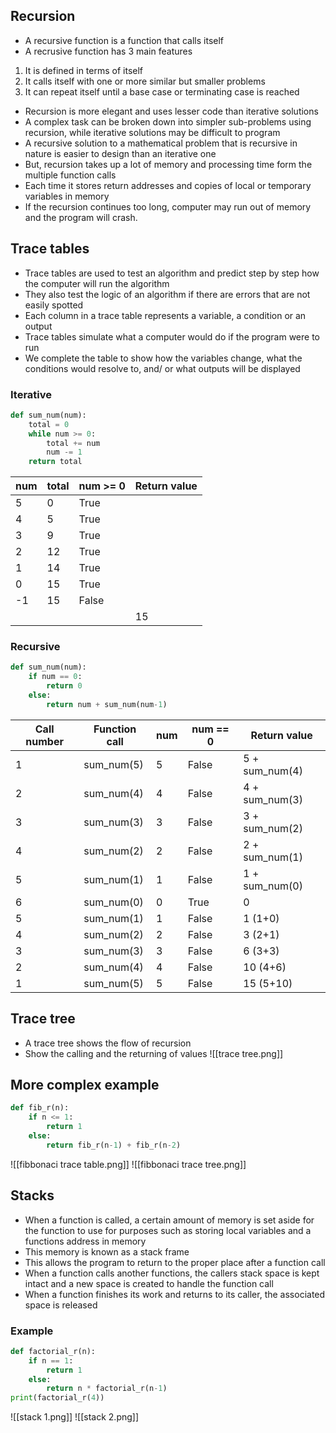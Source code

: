 ## Recursion
- A recursive function is a function that calls itself
- A recrusive function has 3 main features
1. It is defined in terms of itself
2. It calls itself with one or more similar but smaller problems
3. It can repeat itself until a base case or terminating case is reached
- Recursion is more elegant and uses lesser code than iterative solutions
- A complex task can be broken down into simpler sub-problems using recursion, while iterative solutions may be difficult to program
- A recursive solution to a mathematical problem that is recursive in nature is easier to design than an iterative one
- But, recursion takes up a lot of memory and processing time form the multiple function calls
- Each time it stores return addresses and copies of local or temporary variables in memory 
- If the recursion continues too long, computer may run out of memory and the program will crash. 
## Trace tables
- Trace tables are used to test an algorithm and predict step by step how the computer will run the algorithm
- They also test the logic of an algorithm if there are errors that are not easily spotted
- Each column in a trace table represents a variable, a condition or an output
- Trace tables simulate what a computer would do if the program were to run
- We complete the table to show how the variables change, what the conditions would resolve to, and/ or what outputs will be displayed
### Iterative
```Python
def sum_num(num):
	total = 0
	while num >= 0:
		total += num
		num -= 1
	return total
```

|num|total| num >= 0| Return value|
|-|-|-|-|
|5|0|True| |
|4|5|True| |
|3|9|True| |
|2|12|True| |
|1|14|True| |
|0|15|True| |
|-1|15|False| |
| | | |15|
### Recursive
```Python
def sum_num(num):
	if num == 0:
		return 0
	else:
		return num + sum_num(num-1)
```

|Call number| Function call| num| num == 0| Return value|
|-|-|-|-|-|
|1|sum_num(5)| 5| False|5 + sum_num(4)|
|2|sum_num(4)| 4| False|4 + sum_num(3)|
|3|sum_num(3)| 3| False|3 + sum_num(2)|
|4|sum_num(2)| 2| False|2 + sum_num(1)|
|5|sum_num(1)| 1| False|1 + sum_num(0)|
|6|sum_num(0)| 0| True|0|
|5|sum_num(1)| 1| False|1 (1+0)|
|4|sum_num(2)| 2| False|3 (2+1)|
|3|sum_num(3)| 3| False|6 (3+3)|
|2|sum_num(4)| 4| False|10 (4+6)|
|1|sum_num(5)| 5| False|15 (5+10)|
## Trace tree
- A trace tree shows the flow of recursion
- Show the calling and the returning of values
![[trace tree.png]]
## More complex example
```python
def fib_r(n):
	if n <= 1:
		return 1
	else:
		return fib_r(n-1) + fib_r(n-2)
```
![[fibbonaci trace table.png]]
![[fibbonaci trace tree.png]]
## Stacks
- When a function is called, a certain amount of memory is set aside for the function to use for purposes such as storing local variables and a functions address in memory
- This memory is known as a stack frame
- This allows the program to return to the proper place after a function call
- When a function calls another functions, the callers stack space is kept intact and a new space is created to handle the function call
- When a function finishes its work and returns to its caller, the associated space is released
### Example
```python
def factorial_r(n):
	if n == 1:
		return 1
	else:
		return n * factorial_r(n-1)
print(factorial_r(4))
```
![[stack 1.png]]
![[stack 2.png]]